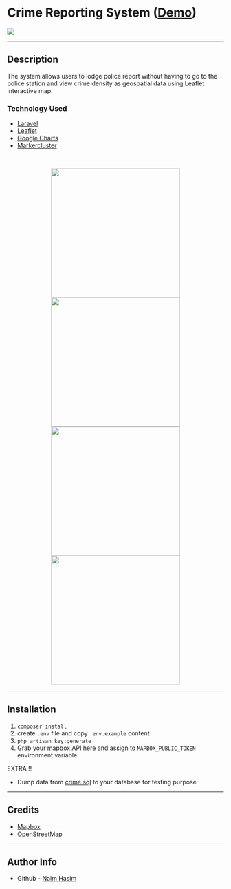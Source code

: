 # **Crime Reporting System ([Demo](https://crimereporting-app.herokuapp.com/))**

<image src="images/home.png" width="">

---

## **Description**

The system allows users to lodge police report without having to go to the police station and view crime density as geospatial data using Leaflet interactive map.

### Technology Used

-   [Laravel](https://laravel.com/)
-   [Leaflet](http://leafletjs.com/)
-   [Google Charts](https://developers.google.com/chart)
-   [Markercluster](https://github.com/Leaflet/Leaflet.markercluster)    

<br>

<p float="left" align="center">
<image src="images/reportpopup.png" width="300">
<image src="images/reportform.png" width="300">
<image src="images/mapmarker.png" width="300">
<image src="images/ui.png" width="300">
</p>

---
## Installation
1. `composer install`
2. create `.env` file and copy `.env.example` content
3. `php artisan key:generate`
4. Grab your [mapbox API](https://account.mapbox.com/) here and assign to `MAPBOX_PUBLIC_TOKEN` environment variable

EXTRA !!

- Dump data from [crime.sql](https://github.com/naimhasim/crime-reporting-system/blob/main/crime.sql) to your database for testing purpose

---

## Credits

-   [Mapbox](https://www.mapbox.com/)
-   [OpenStreetMap](https://www.openstreetmap.org/)

---

## Author Info

-   Github - [Naim Hasim](https://github.com/naimhasim)
